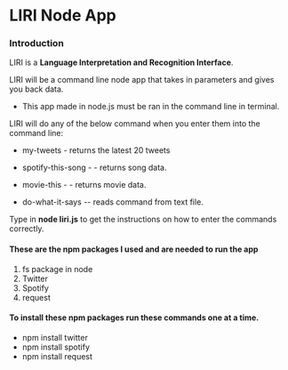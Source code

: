 
# LIRI Node App

### Introduction

LIRI is a **Language Interpretation and Recognition Interface**.

LIRI will be a command line node app that takes in parameters and gives you back data.
* This app made in node.js must be ran in the command line in terminal.


LIRI will do any of the below command when you enter them into the command line:

   * my-tweets - returns the latest 20 tweets

   * spotify-this-song - <song name> - returns song data.

   * movie-this - <movie name> - returns movie data.

   * do-what-it-says -- reads command from text file.

Type in **node liri.js** to get the instructions on how to enter the commands correctly. 


#### These are the npm packages I used and are needed to run the app

1. fs package in node
1. Twitter
1. Spotify
1. request


#### To install these npm packages run these commands one at a time.

- npm install twitter
- npm install spotify
- npm install request
